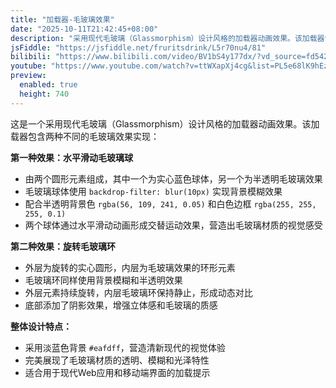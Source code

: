 ```yaml
---
title: "加载器-毛玻璃效果"
date: "2025-10-11T21:42:45+08:00"
description: "采用现代毛玻璃（Glassmorphism）设计风格的加载器动画效果。该加载器包含两种不同的毛玻璃效果实现"
jsFiddle: "https://jsfiddle.net/fruritsdrink/L5r70nu4/81"
bilibili: "https://www.bilibili.com/video/BV1bS4y177dx/?vd_source=fd5426d19aae781900cc2250c92cf986&p=2"
youtube: "https://www.youtube.com/watch?v=ttWXapXj4cg&list=PL5e68lK9hEzeeXtsQCQYd9SAzj6u6wZpi"
preview:
  enabled: true
  height: 740
---
```



这是一个采用现代毛玻璃（Glassmorphism）设计风格的加载器动画效果。该加载器包含两种不同的毛玻璃效果实现：

**第一种效果：水平滑动毛玻璃球**

- 由两个圆形元素组成，其中一个为实心蓝色球体，另一个为半透明毛玻璃效果
- 毛玻璃球体使用 `backdrop-filter: blur(10px)` 实现背景模糊效果
- 配合半透明背景色 `rgba(56, 109, 241, 0.05)` 和白色边框 `rgba(255, 255, 255, 0.1)`
- 两个球体通过水平滑动动画形成交替运动效果，营造出毛玻璃材质的视觉感受

**第二种效果：旋转毛玻璃环**

- 外层为旋转的实心圆形，内层为毛玻璃效果的环形元素
- 毛玻璃环同样使用背景模糊和半透明效果
- 外层元素持续旋转，内层毛玻璃环保持静止，形成动态对比
- 底部添加了阴影效果，增强立体感和毛玻璃的质感

**整体设计特点：**

- 采用淡蓝色背景 `#eafdff`，营造清新现代的视觉体验
- 完美展现了毛玻璃材质的透明、模糊和光泽特性
- 适合用于现代Web应用和移动端界面的加载提示
